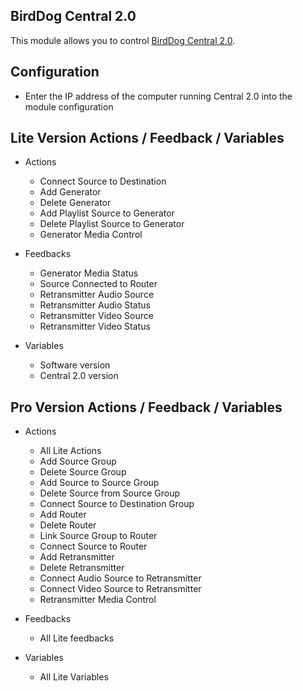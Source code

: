 ## BirdDog Central 2.0

This module allows you to control [BirdDog Central 2.0](https://birddog.tv/central-overview/).

## Configuration

- Enter the IP address of the computer running Central 2.0 into the module configuration

## Lite Version Actions / Feedback / Variables

- Actions

  - Connect Source to Destination
  - Add Generator
  - Delete Generator
  - Add Playlist Source to Generator
  - Delete Playlist Source to Generator
  - Generator Media Control

- Feedbacks

  - Generator Media Status
  - Source Connected to Router
  - Retransmitter Audio Source
  - Retransmitter Audio Status
  - Retransmitter Video Source
  - Retransmitter Video Status

- Variables
  - Software version
  - Central 2.0 version

## Pro Version Actions / Feedback / Variables

- Actions

  - All Lite Actions
  - Add Source Group
  - Delete Source Group
  - Add Source to Source Group
  - Delete Source from Source Group
  - Connect Source to Destination Group
  - Add Router
  - Delete Router
  - Link Source Group to Router
  - Connect Source to Router
  - Add Retransmitter
  - Delete Retransmitter
  - Connect Audio Source to Retransmitter
  - Connect Video Source to Retransmitter
  - Retransmitter Media Control

- Feedbacks

  - All Lite feedbacks

- Variables
  - All Lite Variables
